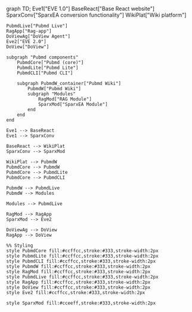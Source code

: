 graph TD;
    Eve1["EVE 1.0"]
    BaseReact["Base React website"]
    SparxConv["SparxEA conversion functionality"]
    WikiPlat["Wiki platform"]

    PubmdLive["Pubmd Live"]
    RagApp["Rag-app"]
    DoViewAg["DoView Agent"]
    Eve2["EVE 2.0"]
    DoView["DoView"]

    subgraph "Pubmd components"
        PubmdCore["Pubmd (core)"]
        PubmdLite["Pubmd Lite"]
        PubmdCLI["Pubmd CLI"]
        
        subgraph PubmdW_container["Pubmd Wiki"]
            PubmdW["Pubmd Wiki"]
            subgraph "Modules"
                RagMod["RAG Module"]
                SparxMod["SparxEA Module"]
            end
        end
    end

    Eve1 --> BaseReact
    Eve1 --> SparxConv

    BaseReact --> WikiPlat
    SparxConv --> SparxMod

    WikiPlat --> PubmdW
    PubmdCore --> PubmdW
    PubmdCore --> PubmdLite
    PubmdCore --> PubmdCLI
    
    PubmdW --> PubmdLive
    PubmdW --> Modules      
    
    Modules --> PubmdLive

    RagMod --> RagApp
    SparxMod --> Eve2

    DoViewAg --> DoView
    RagApp --> DoView

    %% Styling
    style PubmdCore fill:#ccffcc,stroke:#333,stroke-width:2px
    style PubmdLite fill:#ccffcc,stroke:#333,stroke-width:2px
    style PubmdCLI fill:#ccffcc,stroke:#333,stroke-width:2px
    style PubmdW fill:#ccffcc,stroke:#333,stroke-width:2px
    style RagMod fill:#ccffcc,stroke:#333,stroke-width:2px
    style PubmdLive fill:#ccffcc,stroke:#333,stroke-width:2px
    style RagApp fill:#ccffcc,stroke:#333,stroke-width:2px
    style DoView fill:#ccffcc,stroke:#333,stroke-width:2px
    style Eve2 fill:#ccffcc,stroke:#333,stroke-width:2px

    style SparxMod fill:#cceeff,stroke:#333,stroke-width:2px